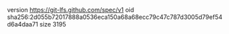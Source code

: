 version https://git-lfs.github.com/spec/v1
oid sha256:2d055b72017888a0536eca150a68a68ecc79c47c787d3005d79ef54d6a4daa71
size 3195
